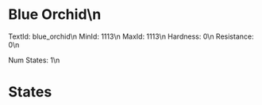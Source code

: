 # Blue Orchid\n
TextId: blue_orchid\n
MinId: 1113\n
MaxId: 1113\n
Hardness: 0\n
Resistance: 0\n

Num States: 1\n
# States
```

```